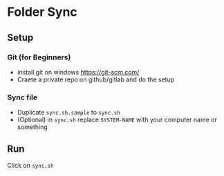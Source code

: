#  Folder Sync

## Setup

### Git (for Beginners)
* install git on windows https://git-scm.com/
* Craete a private repo on github/gitlab and do the setup

### Sync file
* Duplicate `sync.sh.sample` to `sync.sh`
* (Optional) in `sync.sh` replace `SYSTEM-NAME` with your computer name or something

## Run 
Click on `sync.sh`
